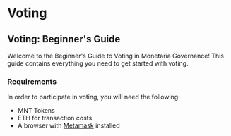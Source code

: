 # Voting

## Voting: Beginner's Guide

Welcome to the Beginner's Guide to Voting in Monetaria Governance! This guide contains everything you need to get started with voting.

### Requirements

In order to participate in voting, you will need the following:

* MNT Tokens
* ETH for transaction costs
* A browser with [Metamask](https://metamask.io/) installed
